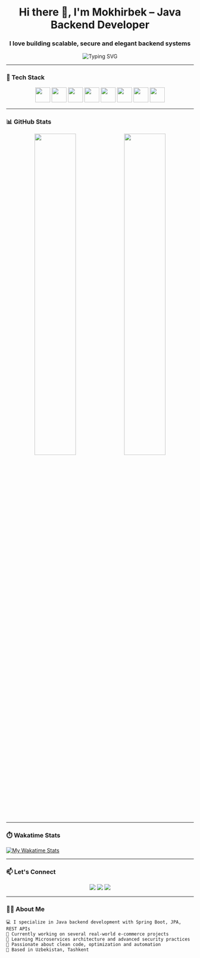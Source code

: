 <h1 align="center">Hi there 👋, I'm Mokhirbek – Java Backend Developer</h1>
<h3 align="center">I love building scalable, secure and elegant backend systems</h3>

<p align="center">
  <img src="https://readme-typing-svg.demolab.com?font=Fira+Code&weight=500&size=20&pause=1000&center=true&width=435&lines=Backend+Developer;Java+%7C+Spring+Boot+%7C+JPA;PostgreSQL+%7C+Docker+%7C+Redis;Always+Learning+%E2%9C%85" alt="Typing SVG" />
</p>

---

### 🧰 Tech Stack
<p align="center">
  <img src="https://cdn.jsdelivr.net/gh/devicons/devicon/icons/java/java-original.svg" width="40" />
  <img src="https://cdn.jsdelivr.net/gh/devicons/devicon/icons/spring/spring-original.svg" width="40" />
  <img src="https://cdn.jsdelivr.net/gh/devicons/devicon/icons/postgresql/postgresql-original.svg" width="40" />
  <img src="https://cdn.jsdelivr.net/gh/devicons/devicon/icons/docker/docker-original.svg" width="40" />
  <img src="https://cdn.jsdelivr.net/gh/devicons/devicon/icons/redis/redis-original.svg" width="40" />
  <img src="https://cdn.jsdelivr.net/gh/devicons/devicon/icons/linux/linux-original.svg" width="40" />
  <img src="https://cdn.jsdelivr.net/gh/devicons/devicon/icons/git/git-original.svg" width="40" />
  <img src="https://cdn.jsdelivr.net/gh/devicons/devicon/icons/github/github-original.svg" width="40" />
</p>

---

### 📊 GitHub Stats
<p align="center">
  <img src="https://github-readme-stats.vercel.app/api?username=ErkinovMoxirbek&show_icons=true&theme=radical" width="47%" />
  <img src="https://github-readme-stats.vercel.app/api/top-langs/?username=ErkinovMoxirbek&layout=compact&theme=radical" width="47%" />
</p>

---

### ⏱️ Wakatime Stats

[![My Wakatime Stats](https://wakatime.com/@ErkinovMoxirbek/badge.svg)](https://wakatime.com/@ErkinovMoxirbek)

---

### 📫 Let's Connect
<p align="center">
  <a href="https://t.me/mohirbek_erkinov"><img src="https://img.shields.io/badge/Telegram-2CA5E0?style=for-the-badge&logo=telegram&logoColor=white" /></a>
  <a href="mailto:your-email@gmail.com"><img src="https://img.shields.io/badge/Gmail-D14836?style=for-the-badge&logo=gmail&logoColor=white" /></a>
  <a href="https://github.com/ErkinovMoxirbek"><img src="https://img.shields.io/badge/GitHub-181717?style=for-the-badge&logo=github&logoColor=white" /></a>
</p>

---

### 👨‍💻 About Me

```text
💻 I specialize in Java backend development with Spring Boot, JPA, REST APIs  
🔭 Currently working on several real-world e-commerce projects  
🌱 Learning Microservices architecture and advanced security practices  
📌 Passionate about clean code, optimization and automation  
📍 Based in Uzbekistan, Tashkent